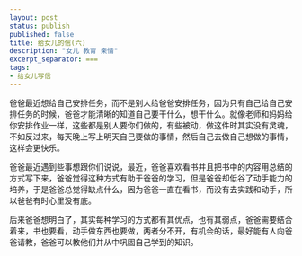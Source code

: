 ```yaml
---
layout: post
status: publish
published: false
title: 给女儿的信(六) 
description: "女儿 教育 亲情"
excerpt_separator: ===
tags:
- 给女儿写信
---
```


爸爸最近想给自己安排任务，而不是别人给爸爸安排任务，因为只有自己给自己安排任务的时候，爸爸才能清晰的知道自己要干什么，想干什么。就像老师和妈妈给你安排作业一样，这些都是别人要你们做的，有些被动，做这件时其实没有灵魂，不如反过来，每天晚上写上明天自己要做的事情，然后自己去做自己想做的事情，这样会更快乐。


爸爸最近遇到些事想跟你们说说，最近，爸爸喜欢看书并且把书中的内容用总结的方式写下来，爸爸觉得这种方式有助于爸爸的学习，但是爸爸却低谷了动手能力的培养，于是爸爸总觉得缺点什么，因为爸爸一直在看书，而没有去实践和动手，所以爸爸有时心里没有底。

后来爸爸想明白了，其实每种学习的方式都有其优点，也有其弱点，爸爸需要结合着来，书也要看，动手做东西也要做，两者分不开，有机会的话，最好能有人向爸爸请教，爸爸可以教他们并从中巩固自己学到的知识。






